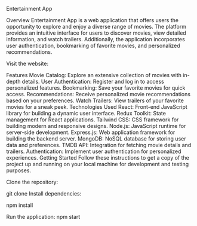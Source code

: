 Entertainment App

Overview
Entertainment App is a web application that offers users the opportunity to explore and enjoy a diverse range of movies. The platform provides an intuitive interface for users to discover movies, view detailed information, and watch trailers. Additionally, the application incorporates user authentication, bookmarking of favorite movies, and personalized recommendations.

Visit the website:

Features
Movie Catalog: Explore an extensive collection of movies with in-depth details.
User Authentication: Register and log in to access personalized features.
Bookmarking: Save your favorite movies for quick access.
Recommendations: Receive personalized movie recommendations based on your preferences.
Watch Trailers: View trailers of your favorite movies for a sneak peek.
Technologies Used
React: Front-end JavaScript library for building a dynamic user interface.
Redux Toolkit: State management for React applications.
Tailwind CSS: CSS framework for building modern and responsive designs.
Node.js: JavaScript runtime for server-side development.
Express.js: Web application framework for building the backend server.
MongoDB: NoSQL database for storing user data and preferences.
TMDB API: Integration for fetching movie details and trailers.
Authentication: Implement user authentication for personalized experiences.
Getting Started
Follow these instructions to get a copy of the project up and running on your local machine for development and testing purposes.

Clone the repository:

git clone 
Install dependencies:

npm install


Run the application:
npm start